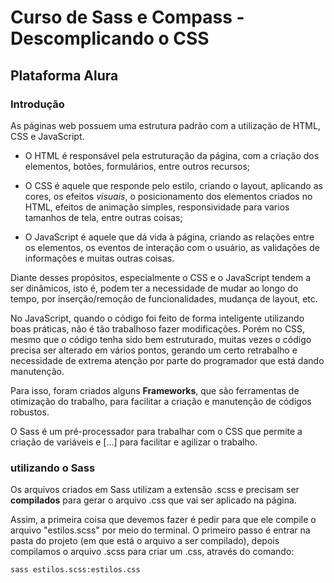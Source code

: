 # Curso de Sass e Compass - Descomplicando o CSS
## Plataforma Alura
### Introdução
As páginas web possuem uma estrutura padrão com a utilização de HTML, CSS e JavaScript.

- O HTML é responsável pela estruturação da página, com a criação dos elementos, botões, formulários, entre outros recursos;

- O CSS é aquele que responde pelo estilo, criando o layout, aplicando as cores, os efeitos _visuais_, o posicionamento dos elementos criados no HTML, efeitos de animação simples, responsividade para varios tamanhos de tela, entre outras coisas;

- O JavaScript é aquele que dá vida à página, criando as relações entre os elementos, os eventos de interação com o usuário, as validações de informações e muitas outras coisas.

Diante desses propósitos, especialmente o CSS e o JavaScript tendem a ser dinâmicos, isto é, podem ter a necessidade de mudar ao longo do tempo, por inserção/remoção de funcionalidades, mudança de layout, etc.

No JavaScript, quando o código foi feito de forma inteligente utilizando boas práticas, não é tão trabalhoso fazer modificações. Porém no CSS, mesmo que o código tenha sido bem estruturado, muitas vezes o código precisa ser alterado em vários pontos, gerando um certo retrabalho e necessidade de extrema atenção por parte do programador que está dando manutenção.

Para isso, foram criados alguns **Frameworks**, que são ferramentas de otimização do trabalho, para facilitar a criação e manutenção de códigos robustos.

O Sass é um pré-processador para trabalhar com o CSS que permite a criação de variáveis e [...] para facilitar e agilizar o trabalho.

### utilizando o Sass
Os arquivos criados em Sass utilizam a extensão .scss e precisam ser **compilados** para gerar o arquivo .css que vai ser aplicado na página.

Assim, a primeira coisa que devemos fazer é pedir para que ele compile o arquivo "estilos.scss" por meio do terminal. O primeiro passo é entrar na pasta do projeto (em que está o arquivo a ser compilado), depois compilamos o arquivo .scss para criar um .css, através do comando:

```console
sass estilos.scss:estilos.css
```
